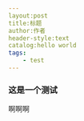 ```yaml
---
layout:post
title:标题
author:作者
header-style:text
catalog:hello world
tags:
    - test
---
```

### 这是一个测试
啊啊啊
